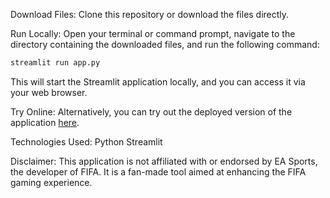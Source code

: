 Download Files:
Clone this repository or download the files directly.

Run Locally:
Open your terminal or command prompt, navigate to the directory containing the downloaded files, and run the following command:
```bash
streamlit run app.py
```
This will start the Streamlit application locally, and you can access it via your web browser.

Try Online:
Alternatively, you can try out the deployed version of the application [here](https://fifa-career-mode-guide-ayantik.streamlit.app/).

Technologies Used:
Python
Streamlit

Disclaimer:
This application is not affiliated with or endorsed by EA Sports, the developer of FIFA. It is a fan-made tool aimed at enhancing the FIFA gaming experience.
